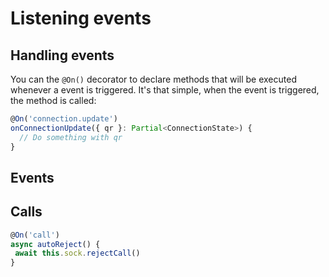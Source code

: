 # Listening events

## Handling events
You can the `@On()` decorator to declare methods that will be executed whenever a event is triggered. It's that simple, when the event is triggered, the method is called:

```ts
@On('connection.update')
onConnectionUpdate({ qr }: Partial<ConnectionState>) {
  // Do something with qr
}
```

## Events


## Calls

```ts
@On('call')
async autoReject() {
 await this.sock.rejectCall()
}
```

